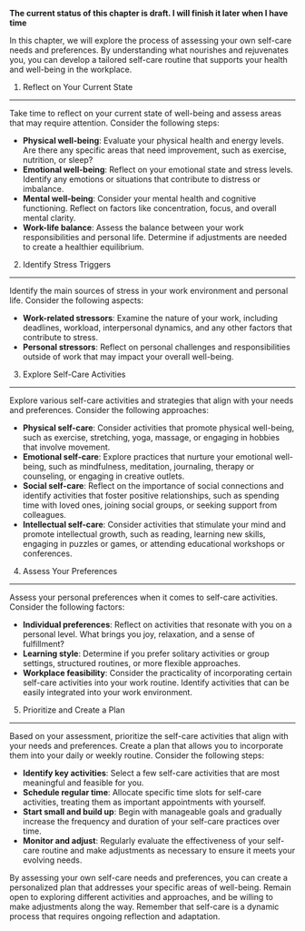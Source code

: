 **The current status of this chapter is draft. I will finish it later when I have time**

In this chapter, we will explore the process of assessing your own self-care needs and preferences. By understanding what nourishes and rejuvenates you, you can develop a tailored self-care routine that supports your health and well-being in the workplace.

1. Reflect on Your Current State
--------------------------------

Take time to reflect on your current state of well-being and assess areas that may require attention. Consider the following steps:

* **Physical well-being**: Evaluate your physical health and energy levels. Are there any specific areas that need improvement, such as exercise, nutrition, or sleep?
* **Emotional well-being**: Reflect on your emotional state and stress levels. Identify any emotions or situations that contribute to distress or imbalance.
* **Mental well-being**: Consider your mental health and cognitive functioning. Reflect on factors like concentration, focus, and overall mental clarity.
* **Work-life balance**: Assess the balance between your work responsibilities and personal life. Determine if adjustments are needed to create a healthier equilibrium.

2. Identify Stress Triggers
---------------------------

Identify the main sources of stress in your work environment and personal life. Consider the following aspects:

* **Work-related stressors**: Examine the nature of your work, including deadlines, workload, interpersonal dynamics, and any other factors that contribute to stress.
* **Personal stressors**: Reflect on personal challenges and responsibilities outside of work that may impact your overall well-being.

3. Explore Self-Care Activities
-------------------------------

Explore various self-care activities and strategies that align with your needs and preferences. Consider the following approaches:

* **Physical self-care**: Consider activities that promote physical well-being, such as exercise, stretching, yoga, massage, or engaging in hobbies that involve movement.
* **Emotional self-care**: Explore practices that nurture your emotional well-being, such as mindfulness, meditation, journaling, therapy or counseling, or engaging in creative outlets.
* **Social self-care**: Reflect on the importance of social connections and identify activities that foster positive relationships, such as spending time with loved ones, joining social groups, or seeking support from colleagues.
* **Intellectual self-care**: Consider activities that stimulate your mind and promote intellectual growth, such as reading, learning new skills, engaging in puzzles or games, or attending educational workshops or conferences.

4. Assess Your Preferences
--------------------------

Assess your personal preferences when it comes to self-care activities. Consider the following factors:

* **Individual preferences**: Reflect on activities that resonate with you on a personal level. What brings you joy, relaxation, and a sense of fulfillment?
* **Learning style**: Determine if you prefer solitary activities or group settings, structured routines, or more flexible approaches.
* **Workplace feasibility**: Consider the practicality of incorporating certain self-care activities into your work routine. Identify activities that can be easily integrated into your work environment.

5. Prioritize and Create a Plan
-------------------------------

Based on your assessment, prioritize the self-care activities that align with your needs and preferences. Create a plan that allows you to incorporate them into your daily or weekly routine. Consider the following steps:

* **Identify key activities**: Select a few self-care activities that are most meaningful and feasible for you.
* **Schedule regular time**: Allocate specific time slots for self-care activities, treating them as important appointments with yourself.
* **Start small and build up**: Begin with manageable goals and gradually increase the frequency and duration of your self-care practices over time.
* **Monitor and adjust**: Regularly evaluate the effectiveness of your self-care routine and make adjustments as necessary to ensure it meets your evolving needs.

By assessing your own self-care needs and preferences, you can create a personalized plan that addresses your specific areas of well-being. Remain open to exploring different activities and approaches, and be willing to make adjustments along the way. Remember that self-care is a dynamic process that requires ongoing reflection and adaptation.
